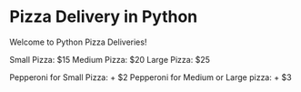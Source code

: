 # Pizza Delivery in Python
Welcome to Python Pizza Deliveries!

Small Pizza: $15
Medium Pizza: $20
Large Pizza: $25

Pepperoni for Small Pizza: + $2
Pepperoni for Medium or Large pizza: + $3
